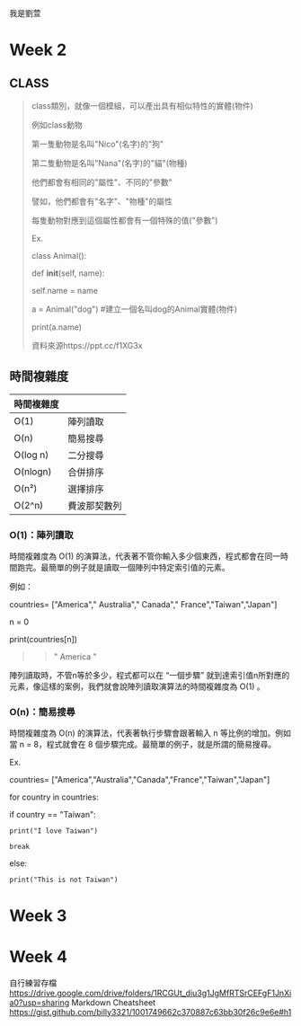 我是劉萱

# Week 2

## CLASS

>class類別，就像一個模組，可以產出具有相似特性的實體(物件)
>
>例如class動物
>
>第一隻動物是名叫"Nico"(名字)的"狗"
>
>第二隻動物是名叫"Nana"(名字)的"貓"(物種)
>
>他們都會有相同的"屬性"、不同的"參數"
>
>譬如，他們都會有"名字"、"物種"的屬性
>
>每隻動物對應到這個屬性都會有一個特殊的值("參數")
>
>Ex.
>
>class Animal():
>
> def __init__(self, name):
> 
>  self.name = name
>  
>a = Animal("dog")  #建立一個名叫dog的Animal實體(物件)
>
>print(a.name)
>
>資料來源https://ppt.cc/f1XG3x

## 時間複雜度
|時間複雜度      |             | 
| ------------- |-------------|
|O(1) |陣列讀取|
|O(n) |簡易搜尋|
|O(log n) |二分搜尋|
|O(nlogn) |合併排序|
|O(n²) |選擇排序|
|O(2^n) |費波那契數列|

### O(1)：陣列讀取

時間複雜度為 O(1) 的演算法，代表著不管你輸入多少個東西，程式都會在同一時間跑完。最簡單的例子就是讀取一個陣列中特定索引值的元素。

例如：

countries= ["America"," Australia"," Canada"," France","Taiwan","Japan"]

n = 0

print(countries[n])

>> " America "

陣列讀取時，不管n等於多少，程式都可以在 “一個步驟” 就到達索引值n所對應的元素，像這樣的案例，我們就會說陣列讀取演算法的時間複雜度為 O(1) 。

### O(n)：簡易搜尋

時間複雜度為 O(n) 的演算法，代表著執行步驟會跟著輸入 n 等比例的增加。例如當 n = 8，程式就會在 8 個步驟完成。最簡單的例子，就是所謂的簡易搜尋。

Ex.

countries= ["America","Australia","Canada","France","Taiwan","Japan"]

for country in countries:

  if country == "Taiwan":
  
    print("I love Taiwan")
    
    break
    
  else:
  
    print("This is not Taiwan")



# Week 3


# Week 4


自行練習存檔
https://drive.google.com/drive/folders/1RCGUt_diu3g1JgMfRTSrCEFgF1JnXia0?usp=sharing
Markdown Cheatsheet
https://gist.github.com/billy3321/1001749662c370887c63bb30f26c9e6e#h1
